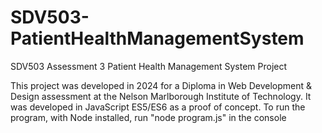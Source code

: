 # SDV503-PatientHealthManagementSystem
SDV503 Assessment 3 Patient Health Management System Project

This project was developed in 2024 for a Diploma in Web Development & Design assessment at the Nelson Marlborough Institute of Technology.
It was developed in JavaScript ES5/ES6 as a proof of concept. To run the program, with Node installed, run "node program.js" in the console 

